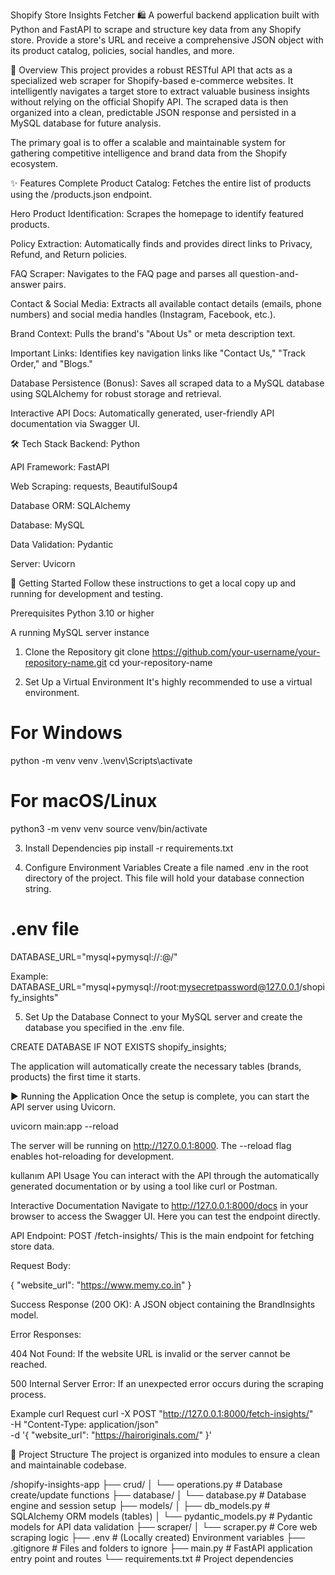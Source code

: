Shopify Store Insights Fetcher 🛍️
A powerful backend application built with Python and FastAPI to scrape and structure key data from any Shopify store. Provide a store's URL and receive a comprehensive JSON object with its product catalog, policies, social handles, and more.

🌟 Overview
This project provides a robust RESTful API that acts as a specialized web scraper for Shopify-based e-commerce websites. It intelligently navigates a target store to extract valuable business insights without relying on the official Shopify API. The scraped data is then organized into a clean, predictable JSON response and persisted in a MySQL database for future analysis.

The primary goal is to offer a scalable and maintainable system for gathering competitive intelligence and brand data from the Shopify ecosystem.

✨ Features
Complete Product Catalog: Fetches the entire list of products using the /products.json endpoint.

Hero Product Identification: Scrapes the homepage to identify featured products.

Policy Extraction: Automatically finds and provides direct links to Privacy, Refund, and Return policies.

FAQ Scraper: Navigates to the FAQ page and parses all question-and-answer pairs.

Contact & Social Media: Extracts all available contact details (emails, phone numbers) and social media handles (Instagram, Facebook, etc.).

Brand Context: Pulls the brand's "About Us" or meta description text.

Important Links: Identifies key navigation links like "Contact Us," "Track Order," and "Blogs."

Database Persistence (Bonus): Saves all scraped data to a MySQL database using SQLAlchemy for robust storage and retrieval.

Interactive API Docs: Automatically generated, user-friendly API documentation via Swagger UI.

🛠️ Tech Stack
Backend: Python

API Framework: FastAPI

Web Scraping: requests, BeautifulSoup4

Database ORM: SQLAlchemy

Database: MySQL

Data Validation: Pydantic

Server: Uvicorn

🚀 Getting Started
Follow these instructions to get a local copy up and running for development and testing.

Prerequisites
Python 3.10 or higher

A running MySQL server instance

1. Clone the Repository
git clone https://github.com/your-username/your-repository-name.git
cd your-repository-name

2. Set Up a Virtual Environment
It's highly recommended to use a virtual environment.

# For Windows
python -m venv venv
.\venv\Scripts\activate

# For macOS/Linux
python3 -m venv venv
source venv/bin/activate

3. Install Dependencies
pip install -r requirements.txt

4. Configure Environment Variables
Create a file named .env in the root directory of the project. This file will hold your database connection string.

# .env file
DATABASE_URL="mysql+pymysql://<user>:<password>@<host>/<dbname>"

Example:
DATABASE_URL="mysql+pymysql://root:mysecretpassword@127.0.0.1/shopify_insights"

5. Set Up the Database
Connect to your MySQL server and create the database you specified in the .env file.

CREATE DATABASE IF NOT EXISTS shopify_insights;

The application will automatically create the necessary tables (brands, products) the first time it starts.

▶️ Running the Application
Once the setup is complete, you can start the API server using Uvicorn.

uvicorn main:app --reload

The server will be running on http://127.0.0.1:8000. The --reload flag enables hot-reloading for development.

kullanım API Usage
You can interact with the API through the automatically generated documentation or by using a tool like curl or Postman.

Interactive Documentation
Navigate to http://127.0.0.1:8000/docs in your browser to access the Swagger UI. Here you can test the endpoint directly.

API Endpoint: POST /fetch-insights/
This is the main endpoint for fetching store data.

Request Body:

{
  "website_url": "https://www.memy.co.in"
}

Success Response (200 OK): A JSON object containing the BrandInsights model.

Error Responses:

404 Not Found: If the website URL is invalid or the server cannot be reached.

500 Internal Server Error: If an unexpected error occurs during the scraping process.

Example curl Request
curl -X POST "http://127.0.0.1:8000/fetch-insights/" \
-H "Content-Type: application/json" \
-d '{
  "website_url": "https://hairoriginals.com/"
}'

📂 Project Structure
The project is organized into modules to ensure a clean and maintainable codebase.

/shopify-insights-app
├── crud/
│   └── operations.py       # Database create/update functions
├── database/
│   └── database.py         # Database engine and session setup
├── models/
│   ├── db_models.py        # SQLAlchemy ORM models (tables)
│   └── pydantic_models.py  # Pydantic models for API data validation
├── scraper/
│   └── scraper.py          # Core web scraping logic
├── .env                    # (Locally created) Environment variables
├── .gitignore              # Files and folders to ignore
├── main.py                 # FastAPI application entry point and routes
└── requirements.txt        # Project dependencies
